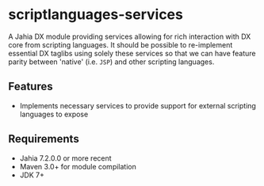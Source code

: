 # scriptlanguages-services

A Jahia DX module providing services allowing for rich interaction with DX core from scripting languages. It should
be possible to re-implement essential DX taglibs using solely these services so that we can have feature parity between
'native' (i.e. `JSP`) and other scripting languages.

## Features
- Implements necessary services to provide support for external scripting languages to expose

## Requirements
- Jahia 7.2.0.0 or more recent
- Maven 3.0+ for module compilation
- JDK 7+